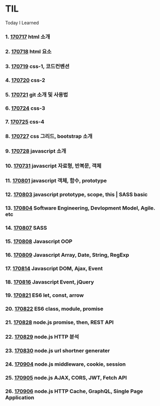 # TIL
Today I Learned

### 1. [170717](170717.md) html 소개
### 2. [170718](170718.md) html 요소
### 3. [170719](170719.md) css-1, 코드컨벤션
### 4. [170720](170720.md) css-2
### 5. [170721](170721.md) git 소개 및 사용법
### 6. [170724](170724.md) css-3
### 7. [170725](170725.md) css-4
### 8. [170727](170727.md) css 그리드, bootstrap 소개
### 9. [170728](170728.md) javascript 소개
### 10. [170731](170731.md) javascript 자료형, 반복문, 객체
### 11. [170801](170801.md) javascript 객체, 함수, prototype
### 12. [170803](170803.md) javascript prototype, scope, this | SASS basic
### 13. [170804](170804.md) Software Engineering, Devlopment Model, Agile. etc
### 14. [170807](170807.md) SASS
### 15. [170808](170808.md) Javascript OOP
### 16. [170809](170809.md) Javascript Array, Date, String, RegExp
### 17. [170814](170814.md) Javascript DOM, Ajax, Event
### 18. [170816](170816.md) Javascript Event, jQuery
### 19. [170821](170821.md) ES6 let, const, arrow
### 20. [170822](170822.md) ES6 class, module, promise
### 21. [170828](170828.md) node.js promise, then, REST API
### 22. [170829](170829.md) node.js HTTP 분석
### 23. [170830](170830.md) node.js url shortner generater
### 24. [170904](170904.md) node.js middleware, cookie, session
### 25. [170905](170905.md) node.js AJAX, CORS, JWT, Fetch API
### 26. [170906](170906.md) node.js HTTP Cache, GraphQL, Single Page Application